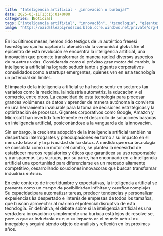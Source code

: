 ```yaml
---
title: "Inteligencia artificial - ¿innovación o burbuja?"
date: 2025-03-11T13:15:01+0000
categories: [Noticias]
tags: ["inteligencia artificial", "innovación", "tecnología", "gigantes corporativos", "mercado laboral", "privacidad de datos", "soluciones innovadoras."]
image: "https://oaidalleapiprodscus.blob.core.windows.net/private/org-HKmKxpuNw3Y88lm4EBrIPq0n/user-ZwiCXOggLL8ZNNKE2g7rXFmV/img-0OOmvXc8Lb94PacgStzJ61e9.png?st=2025-03-11T12%3A15%3A01Z&se=2025-03-11T14%3A15%3A01Z&sp=r&sv=2024-08-04&sr=b&rscd=inline&rsct=image/png&skoid=d505667d-d6c1-4a0a-bac7-5c84a87759f8&sktid=a48cca56-e6da-484e-a814-9c849652bcb3&skt=2025-03-10T23%3A22%3A40Z&ske=2025-03-11T23%3A22%3A40Z&sks=b&skv=2024-08-04&sig=JAzzQwUS2rgwAAVtDVc2uZu%2BP4x/Jym9xT3TjA502ho%3D"
---
```


En los últimos meses, hemos sido testigos de un auténtico frenesí tecnológico que ha captado la atención de la comunidad global. En el epicentro de esta revolución se encuentra la inteligencia artificial, una innovación que promete transformar de manera radical diversos aspectos de nuestras vidas. Considerada como el próximo gran motor del cambio, la inteligencia artificial ha logrado seducir tanto a gigantes corporativos consolidados como a startups emergentes, quienes ven en esta tecnología un potencial sin límites.

El impacto de la inteligencia artificial se ha hecho sentir en sectores tan variados como la medicina, la industria automotriz, la educación y el comercio, entre otros. La capacidad de esta tecnología para procesar grandes volúmenes de datos y aprender de manera autónoma la convierte en una herramienta invaluable para la toma de decisiones estratégicas y la optimización de procesos. Gigantes corporativos como Google, Amazon y Microsoft han invertido fuertemente en el desarrollo de soluciones basadas en inteligencia artificial, posicionándose a la vanguardia de la innovación.

Sin embargo, la creciente adopción de la inteligencia artificial también ha despertado interrogantes y preocupaciones en torno a su impacto en el mercado laboral y la privacidad de los datos. A medida que esta tecnología se consolida como un motor del cambio, se plantea la necesidad de establecer marcos regulatorios y éticos que garanticen su uso responsable y transparente. Las startups, por su parte, han encontrado en la inteligencia artificial una oportunidad para diferenciarse en un mercado altamente competitivo, desarrollando soluciones innovadoras que buscan transformar industrias enteras.

En este contexto de incertidumbre y expectativas, la inteligencia artificial se presenta como un campo de posibilidades infinitas y desafíos complejos. Su capacidad para automatizar tareas, predecir tendencias y personalizar experiencias ha despertado el interés de empresas de todos los tamaños, que buscan aprovechar al máximo el potencial disruptivo de esta tecnología. En definitiva, el debate sobre si la inteligencia artificial es una verdadera innovación o simplemente una burbuja está lejos de resolverse, pero lo que es indudable es que su impacto en el mundo actual es innegable y seguirá siendo objeto de análisis y reflexión en los próximos años.
    